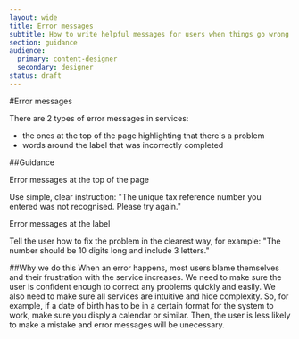```yaml
---
layout: wide
title: Error messages
subtitle: How to write helpful messages for users when things go wrong
section: guidance
audience:
  primary: content-designer
  secondary: designer
status: draft
---
```

    
#Error messages
<p>There are 2 types of error messages in services: </p>
<ul>
<li>the ones at the top of the page highlighting that there's a problem </li>
<li>words around the label that was incorrectly completed</li>
</ul>

##Guidance
<p>Error messages at the top of the page</p>
<p>Use simple, clear instruction: "The unique tax reference number you entered was not recognised. Please try again."</p>


<p>Error messages at the label</p>
<p>Tell the user how to fix the problem in the clearest way, for example: "The number should be 10 digits long and include 3 letters."</p>


##Why we do this
When an error happens, most users blame themselves and their frustration with the service increases. We need to make sure the user is confident enough to correct any problems quickly and easily. We also need to make sure all services are intuitive and hide complexity. So, for example, if a date of birth has to be in a certain format for the system to work, make sure you disply a calendar or similar. Then, the user is less likely to make a mistake and error messages will be unecessary.

